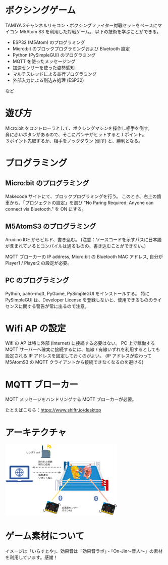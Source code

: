 # ボクシングゲーム

TAMIYA 2チャンネルリモコン・ボクシングファイター対戦セットをベースにマイコン M5Atom S3 を利用した対戦ゲーム。
以下の技術を学ぶことができる。

- ESP32 (M5Atom) のプログラミング
- Micro:bit のブロックプログラミングおよび Bluetooth 設定
- Python (PySimpleGUI) のプログラミング
- MQTT を使ったメッセージング
- 加速センサーを使った姿勢感知
- マルチスレッドによる並行プログラミング
- 外部入力による割込み処理 (ESP32)

など

# 遊び方

Micro:bit をコントローラとして、ボクシングマシンを操作し相手を倒す。  
鼻に赤いボタンがあるので、そこにパンチがヒットすると１ポイント。  
３ポイント先取するか、相手をノックダウン (倒す) と、勝利となる。

# プログラミング

## Micro:bit のプログラミング

Makecode サイトにて、ブロックプログラミングを行う。
このとき、右上の歯車から、「プロジェクトの設定」を選び "No Paring Required: Anyone can connect via Bluetooth." を ON にする。

## M5AtomS3 のプログラミング

Arudino IDE からビルド、書き込む。
(注意：ソースコードを示すパスに日本語が含まれているとコンパイルは通るものの、書き込むことができない。)

MQTT ブローカーの IP address, Micro:bit の Bluetooth MAC アドレス, 自分が Player1 / Player2 の設定が必要。

## PC のプログラミング

Python, paho-mqtt, PyGame, PySimpleGUI をインストールする。
特に PySimpleGUI は、Developer License を登録しないと、使用できるもののライセンスに関する警告が常に出るので注意。

# Wifi AP の設定

Wifi の AP は特に外部 (Internet) に接続する必要はない。
PC 上で稼働する MQTT サーバーへ確実に接続するには、無線 / 有線いずれを利用するとしても設定される IP アドレスを固定しておくのがよい。
(IP アドレスが変わって M5AtomS3 の MQTT クライアントから接続できなくなるのを避ける)

# MQTT ブローカー

MQTT メッセージをハンドリングする MQTT ブローカーが必要。

たとえばこちら：https://www.shiftr.io/desktop

# アーキテクチャ

<img src="./images/archtecture.png" width="70%">

# ゲーム素材について

イメージは「いらすとや」、効果音は「効果音ラボ」・「On-Jin～音人～」の素材を利用しています。感謝！
